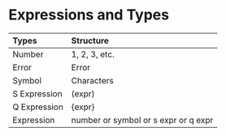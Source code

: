# Expressions and Types

| Types | Structure |
| :--------- | :-------- |
| Number | 1, 2, 3, etc. |
| Error | Error <exp> |
| Symbol | Characters |
| S Expression | (expr) |
| Q Expression | {expr} |
| Expression | number or symbol or s expr or q expr |